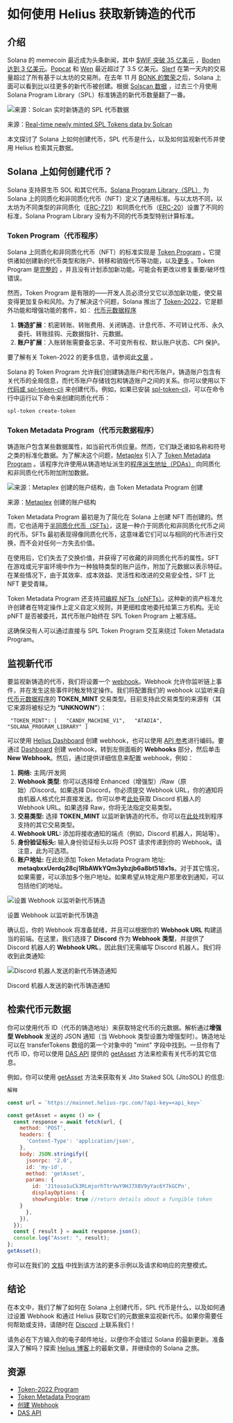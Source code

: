 # 如何使用 Helius 获取新铸造的代币

## 介绍

Solana 的 memecoin 最近成为头条新闻，其中 [$WIF 突破 35 亿美元](https://x.com/DegenerateNews/status/1773433976746565802?s=20) ，[Boden 达到 3 亿美元](https://x.com/DegenerateNews/status/1773439634313208311?s=20)。[Popcat](https://x.com/DegenerateNews/status/1773302167983583279?s=20) 和 [Wen](https://x.com/DegenerateNews/status/1772800622149943721?s=20) 最近超过了 3.5 亿美元。[Slerf](https://www.coindesk.com/markets/2024/03/19/solana-meme-coin-slerf-clocks-higher-trading-volume-than-all-of-ethereum/) 在第一天内的交易量超过了所有基于以太坊的交易所。在去年 11 月 [BONK 的繁荣](https://decrypt.co/206788/bonk-goes-boom-solana-meme-token-soars-1700-30-days-hit-all-time-high)之后，Solana 上面可以看到比以往更多的新代币被创建。根据 [Solscan 数据](https://analytics.solscan.io/overview) ，过去三个月使用 Solana Program Library（SPL）标准铸造的新代币数量翻了一番。

![来源：Solcan 实时新铸造的 SPL 代币数据](https://img.learnblockchain.cn/attachments/migrate/1712115702634)

来源：[Real-time newly minted SPL Tokens data by Solcan](https://www.umbraresearch.xyz/writings/mev-on-solana#value-capture)

本文探讨了 Solana 上如何创建代币，SPL 代币是什么，以及如何监视新代币并使用 Helius 检索其元数据。

## Solana 上如何创建代币？

Solana 支持原生币 SOL 和其它代币。[Solana Program Library（SPL）](https://spl.solana.com/) 为 Solana 上的同质化和非同质化代币（NFT）定义了通用标准。与以太坊不同，以太坊为不同类型的非同质化（[ERC-721](https://ethereum.org/en/developers/docs/standards/tokens/erc-721/)）和同质化代币（[ERC-20](https://ethereum.org/en/developers/docs/standards/tokens/erc-20/)）设置了不同的标准，Solana Program Library 没有为不同的代币类型特别计算标准。

### Token Program（代币程序）

Solana 上同质化和非同质化代币（NFT）的标准实现是 [Token Program](https://spl.solana.com/token) 。它提供诸如创建新的代币类型和账户、转移和销毁代币等功能，以及[更多](https://spl.solana.com/token#operational-overview) 。Token Program 是[完整的](https://spl.solana.com/token#status) ，并且没有计划添加新功能。可能会有更改以修复重要/破坏性错误。

然而，Token Program 是有限的——开发人员必须分叉它以添加新功能，使交易变得更加复杂和风险。为了解决这个问题，Solana 推出了 [Token-2022](https://spl.solana.com/token-2022)，它是额外功能和增强功能的套件，如：
[代币元数据程序](https://developers.metaplex.com/token-metadata)

1. **铸造扩展**：机密转账、转账费用、关闭铸造、计息代币、不可转让代币、永久委托、转账挂钩、元数据指针、元数据。
2. **账户扩展**：入账转账需要备忘录、不可变所有权、默认账户状态、CPI 保护。

要了解有关 Token-2022 的更多信息，请参阅此[文章](https://www.helius.dev/blog/plug-and-play-token-extensions) 。

Solana 的 Token Program 允许我们创建铸造账户和代币账户。铸造账户包含有关代币的全局信息，而代币账户存储钱包和铸造账户之间的关系。你可以使用以下[代码或 spl-token-cli](https://spl.solana.com/token#reference-guide) 来创建代币。例如，如果已安装 [spl-token-cli](https://spl.solana.com/token#setup)，可以在命令行中运行以下命令来创建同质化代币：

```bash
spl-token create-token
```

### Token Metadata Program（代币元数据程序）

铸造账户包含某些数据属性，如当前代币供应量。然而，它们缺乏诸如名称和符号之类的标准化数据。为了解决这个问题，[Metaplex](https://developers.metaplex.com/) 引入了 [Token Metadata Program](https://developers.metaplex.com/token-metadata) 。该程序允许使用从铸造地址派生的[程序派生地址（PDAs）](https://solanacookbook.com/core-concepts/pdas.html#facts) 向同质化和非同质化代币附加附加数据。

![来源：Metaplex 创建的账户结构，由 Token Metadata Program 创建](https://img.learnblockchain.cn/attachments/migrate/1712115702631)

来源：[Metaplex](https://developers.metaplex.com/token-metadata) 创建的账户结构

Token Metadata Program 最初是为了简化在 Solana 上创建 NFT 而创建的。然而，它也适用于[半同质化代币（SFTs）](https://developers.metaplex.com/token-metadata#semi-fungible-tokens)，这是一种介于同质化和非同质化代币之间的代币。SFTs 最初表现得像同质化代币，这意味着它们可以与相同的代币进行交换，而不会对任何一方失去价值。

在使用后，它们失去了交换价值，并获得了可收藏的非同质化代币的属性。SFT 在游戏或元宇宙环境中作为一种独特类型的账户运作，附加了元数据以表示特征。在某些情况下，由于其效率、成本效益、灵活性和改进的交易安全性，SFT 比 NFT 更受青睐。

Token Metadata Program 还支持[可编程 NFTs（pNFTs）](https://developers.metaplex.com/token-metadata/pnfts)。这种新的资产标准允许创建者在特定操作上定义自定义规则，并更细粒度地委托给第三方机构。无论 pNFT 是否被委托，其代币账户始终在 SPL Token Program 上被冻结。

这确保没有人可以通过直接与 SPL Token Program 交互来绕过 Token Metadata Program。

## 监视新代币

要监视新铸造的代币，我们将设置一个 [webhook](https://docs.helius.dev/webhooks-and-websockets/what-are-webhooks)。Webhook 允许你监听链上事件，并在发生这些事件时触发特定操作。我们将配置我们的 webhook 以监听来自[代币元数据程序](https://developers.metaplex.com/token-metadata)的 **TOKEN_MINT** 交易类型。目前支持此交易类型的来源有（其它来源将被标记为 **“UNKNOWN”**）：

```
 "TOKEN_MINT": [   "CANDY_MACHINE_V1",   "ATADIA",   "SOLANA_PROGRAM_LIBRARY" ]
```

可以使用 [Helius Dashboard](https://dev.helius.xyz/dashboard/app) 创建 webhook，也可以使用 [API 参考](https://dev.helius.xyz/dashboard/app)进行编码。要通过 [Dashboard](https://dev.helius.xyz/) 创建 webhook，转到左侧面板的 **Webhooks** 部分，然后单击 **New Webhook**。然后，通过提供详细信息来配置 webhook，例如：
1. **网络:** 主网/开发网
2. **Webhook 类型**: 你可以选择增 Enhanced（增强型）/Raw（原始）/Discord。如果选择 Discord，你必须提交 Webhook URL，你的通知将由机器人格式化并直接发送。你可以参考[此处](https://dev.helius.xyz/)获取 Discord 机器人的 Webhook URL。如果选择 Raw，你将无法指定交易类型。
3. **交易类型:** 选择 **TOKEN_MINT** 以监听新铸造的代币。你可以在[此处](https://support.discord.com/hc/en-us/articles/228383668-Intro-to-Webhooks)找到程序支持的其它交易类型。
4. **Webhook URL:** 添加将接收通知的端点（例如，Discord 机器人，网站等）。
5. **身份验证标头:** 输入身份验证标头以将 POST 请求传递到你的 Webhook。请注意，此为可选项。
6. **账户地址:** 在此处添加 Token Metadata Program 地址: **metaqbxxUerdq28cj1RbAWkYQm3ybzjb6a8bt518x1s**。对于其它情况，如果需要，可以添加多个账户地址。如果希望从特定用户那里收到通知，可以包括他们的地址。

![设置 Webhook 以监听新代币铸造](https://img.learnblockchain.cn/attachments/migrate/1712115702626)

设置 Webhook 以监听新代币铸造

确认后，你的 Webhook 将准备就绪，并且可以根据你的 **Webhook URL** 构建适当的前端。在这里，我们选择了 **Discord** 作为 **Webhook 类型**，并提供了 Discord 机器人的 **Webhook URL**，因此我们无需编写 Discord 机器人。我们将收到此类通知:

![Discord 机器人发送的新代币铸造通知](https://img.learnblockchain.cn/attachments/migrate/1712115702638)

Discord 机器人发送的新代币铸造通知

## 检索代币元数据

你可以使用代币 ID（代币的铸造地址）来获取特定代币的元数据。解析通过**增强型 Webhook** 发送的 JSON 通知（当 Webhook 类型设置为增强型时）。铸造地址可以在 transferTokens 数组的第一个对象中的 "mint" 字段中找到。一旦你有了代币 ID，你可以使用 [DAS API](https://docs.helius.dev/compression-and-das-api/digital-asset-standard-das-api) 提供的 [getAsset](https://docs.helius.dev/compression-and-das-api/digital-asset-standard-das-api/get-asset) 方法来检索有关代币的其它信息。

例如，你可以使用 [getAsset](https://docs.helius.dev/compression-and-das-api/digital-asset-standard-das-api/get-asset) 方法来获取有关 Jito Staked SOL (JitoSOL) 的信息:

```javascript
解释

const url = `https://mainnet.helius-rpc.com/?api-key=<api_key>`

const getAsset = async () => {
  const response = await fetch(url, {
    method: 'POST',
    headers: {
      'Content-Type': 'application/json',
    },
    body: JSON.stringify({
      jsonrpc: '2.0',
      id: 'my-id',
      method: 'getAsset',
      params: {
        id: 'J1toso1uCk3RLmjorhTtrVwY9HJ7X8V9yYac6Y7kGCPn',
        displayOptions: {
	    showFungible: true //return details about a fungible token
	}
      },
    }),
  });
  const { result } = await response.json();
  console.log("Asset: ", result);
};
getAsset();
```

你可以在我们的 [文档](https://docs.helius.dev/compression-and-das-api/digital-asset-standard-das-api/get-asset) 中找到该方法的更多示例以及请求和响应的完整模式。

## 结论

在本文中，我们了解了如何在 Solana 上创建代币，SPL 代币是什么，以及如何通过设置 Webhook 和通过 Helius 获取它们的元数据来监视新代币。如果你需要任何帮助或支持，请随时在 [Discord](https://discord.gg/raeYgMjtDB) 上联系我们！

请务必在下方输入你的电子邮件地址，以便你不会错过 Solana 的最新更新。准备深入了解吗？探索 [Helius 博客](https://www.helius.dev/blog)上的最新文章，并继续你的 Solana 之旅。

## 资源

- [Token-2022 Program](https://spl.solana.com/token-2022)
- [Token Metadata Program](https://developers.metaplex.com/token-metadata)
- [创建 Webhook](https://docs.helius.dev/webhooks-and-websockets/api-reference/create-webhook)
- [DAS API](https://docs.helius.dev/compression-and-das-api/digital-asset-standard-das-api)